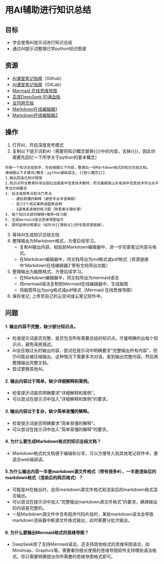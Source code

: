 # 用AI辅助进行知识总结
## 目标
- 学会使用AI提示词进行知识总结
- 通过AI提示词整理已学python知识图谱
## 资源
- [AI课堂笔记指南](https://github.com/wenqn/beike/blob/main/AI%E8%BE%85%E5%8A%A9%E5%AD%A6%E4%B9%A0/AI%E8%AF%BE%E5%A0%82%E7%AC%94%E8%AE%B0%E6%8C%87%E5%8D%97.md)（Github）
- [AI课堂笔记指南](https://gitlab.com/zhangwenqn/beike/-/blob/main/%E5%AD%A6%E8%80%83%E5%A4%8D%E4%B9%A0/AI%E8%AF%BE%E5%A0%82%E7%AC%94%E8%AE%B0%E6%8C%87%E5%8D%97.md)（GitLab）
- [Mermaid 在线思维导图](https://mermaid.live/edit#示例代码)
- [百度DeepSeek R1满血版](http://chat.baidu.com)
- [豆包网页版](https://www.doubao.com/chat/)
- [Markdown在线编辑器1](https://www.jyshare.com/front-end/712/)
- [Markdown在线编辑器2](https://tool.lu/markdown/)
## 操作
1. 打开AI，开启深度思考模式
2. 复制以下提示词到AI（需要将知识概念替换{{}}中的内容，去掉{{}}，因此你需要先回忆一下所学关于python的基本概念）
```
你是一个知识总结助手，你会根据以下内容，整理出一份Markdown格式的知识总结文档。
请根据以下关键词/概念：python基础语法, {{核心概念2}}  
1.输出层级化知识框架
2.知识点符合教育科学出版社出版高中信息技术教材，符合最新版山东省高中信息技术学业水平考试大纲要求
3. 标注高频考点和冷门考点
   - 通俗易懂的解释（避免专业术语堆砌）  
   - 至少2个现实案例或图表说明  
   - 3道难度递增的练习题（附答案关键步骤）   
4. 每个知识点提供解释+案例+练习题
5. 生成mermaid语法思维导图指令
6. 提供延伸训练建议（如针对{{薄弱点}}的专题资源链接）。
```
3. 等待AI生成知识总结文档
4. 整理输出为Markdown格式，方便后续学习。
   - 复制AI输出内容，粘贴到Markdown编辑器中，进一步完善笔记内容与格式。
   - 在Markdown编辑器中，将文档导出为md格式或pdf格式（资源链接中‘Markdown在线编辑器2’带有文档导出功能）
5. 整理输出为脑图格式，方便后续学习。
   - 在Markdown编辑器中，将文档导出为mermaid语法
   - 将mermaid语法复制到Mermaid在线编辑器中，生成脑图
   - 将脑图导出为png格式或pdf格式（Mermaid 在线思维导图）
6. 保存笔记, 上传至自己的云空间或云笔记软件中。

## 问题
#### 1. 输出内容不完整，缺少部分知识点。
   - 检查提示词是否完整，是否包含所有需要总结的知识点。尽量明确列出每个知识点，避免笼统描述。
   - AI会压缩过长的输出内容，尝试在提示词中明确要求“完整输出所有内容”，但仍可能会被压缩输出。这种情况下需要多次对话，直到输出完整内容。然后再整理输出完整文档。
   - 尝试更换其他AI。

#### 2. 输出内容过于简单，缺少详细解释和案例。
   - 检查提示词是否明确要求“详细解释和案例”。
   - 可以尝试在提示词中加入“详细解释和案例”的要求。

#### 3. 输出内容过于复杂，缺少简单易懂的解释。
   - 检查提示词是否明确要求“简单易懂的解释”。
   - 可以尝试在提示词中加入“简单易懂的解释”的要求。

#### 4. 为什么要生成Markdown格式的知识总结文档？
   - Markdown格式的文档便于编辑和分享，可以方便导入到其他笔记软件中，更适合web端阅读。

#### 5.为什么输出内容一半是markdown源文件格式（带有很多#），一半是渲染后的markdown格式（渲染后的网页格式）？
   - 可能是AI在输出时，会将markdown源文件格式和渲染后的markdown格式混合输出。
   - 可以尝试在提示词中加入“完整输出markdown源文件格式”的要求，确保输出的内容是完整的。
   - 一般Markdown源文件中含有程序代码片段时，某些markdown语法会导致markdown渲染器中断源文件格式输出，此时需要分批次输出。

#### 6. 为什么要输出Mermaid格式的思维导图？
   - DeepSeek除了支持Mermaid语法，还支持其他格式的思维导图语法，如Mindmap、Graphviz等。需要看你擅长使用的思维导图软件支持哪些语法格式。你只需要明确提出你所需要的思维导图格式即可。